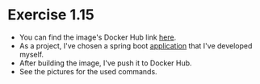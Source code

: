 # Exercise 1.15

- You can find the image's Docker Hub link [here](https://hub.docker.com/r/rtardo/medium-clone).
- As a project, I've chosen a spring boot [application](https://github.com/mertkaanguzel/Medium-Clone) that I've developed myself.
- After building the image, I've push it to Docker Hub.
- See the pictures for the used commands.